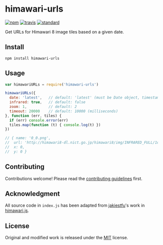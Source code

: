 # himawari-urls

[![npm][npm-image]][npm-url]
[![travis][travis-image]][travis-url]
[![standard][standard-image]][standard-url]

[npm-image]: https://img.shields.io/npm/v/himawari-urls.svg?style=flat-square
[npm-url]: https://www.npmjs.com/package/himawari-urls
[travis-image]: https://img.shields.io/travis/ngoldman/himawari-urls.svg?style=flat-square
[travis-url]: https://travis-ci.org/ngoldman/himawari-urls
[standard-image]: https://img.shields.io/badge/code%20style-standard-brightgreen.svg?style=flat-square
[standard-url]: http://npm.im/standard

Get URLs for Himawari 8 image tiles based on a given date.

## Install

```
npm install himawari-urls
```

## Usage

```js
var himawariURLs = require('himawari-urls')

himawariURLs({
  date: 'latest',   // default: 'latest' (must be Date object, timestamp, or 'latest')
  infrared: true,   // default: false
  zoom: 1,          // default: 2
  timeout: 20000    // default: 10000 (milliseconds)
}, function (err, tiles) {
  if (err) console.error(err)
  tiles.map(function (t) { console.log(t) })
})

// { name: '0_0.png',
//  url: 'http://himawari8-dl.nict.go.jp/himawari8/img/INFRARED_FULL/1d/550/2016/02/10/192000_0_0.png',
//  x: 0,
//  y: 0 }
```

## Contributing

Contributions welcome! Please read the [contributing guidelines](CONTRIBUTING.md) first.

## Acknowledgment

All source code in `index.js` has been adapted from [jakiestfu](https://github.com/jakiestfu)'s work in [himawari.js](https://github.com/jakiestfu/himawari.js).

## License

Original and modified work is released under the [MIT](LICENSE.md) license.

